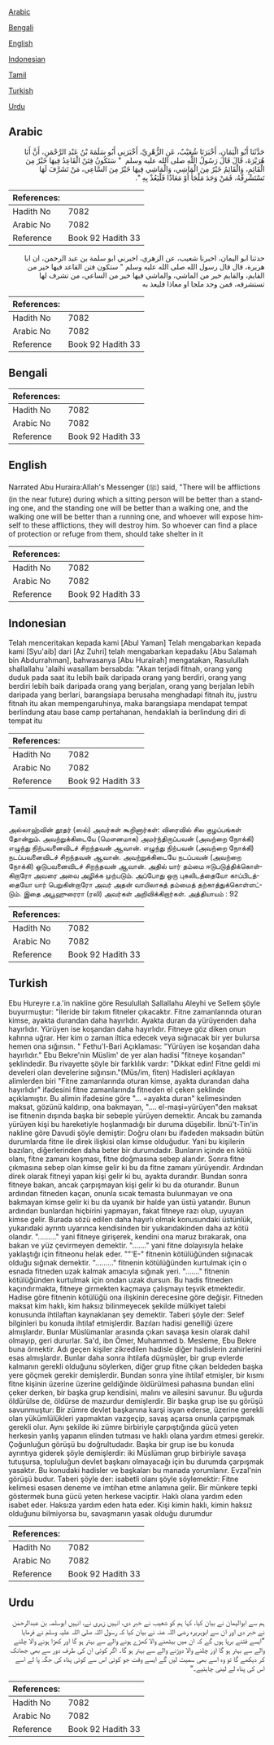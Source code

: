 [Arabic](#arabic)

[Bengali](#bengali)

[English](#english)

[Indonesian](#indonesian)

[Tamil](#tamil)

[Turkish](#turkish)

[Urdu](#urdu)

## Arabic


<div dir="rtl" lang="ar" style={{fontSize:'larger',backgroundColor:'#f8f9fa',padding:20}}>
حَدَّثَنَا أَبُو الْيَمَانِ، أَخْبَرَنَا شُعَيْبٌ، عَنِ الزُّهْرِيِّ، أَخْبَرَنِي أَبُو سَلَمَةَ بْنُ عَبْدِ الرَّحْمَنِ، أَنَّ أَبَا هُرَيْرَةَ، قَالَ قَالَ رَسُولُ اللَّهِ صلى الله عليه وسلم ‏ "‏ سَتَكُونُ فِتَنٌ الْقَاعِدُ فِيهَا خَيْرٌ مِنَ الْقَائِمِ، وَالْقَائِمُ خَيْرٌ مِنَ الْمَاشِي، وَالْمَاشِي فِيهَا خَيْرٌ مِنَ السَّاعِي، مَنْ تَشَرَّفَ لَهَا تَسْتَشْرِفْهُ، فَمَنْ وَجَدَ مَلْجَأً أَوْ مَعَاذًا فَلْيَعُذْ بِهِ ‏"‏‏.‏
</div>
<div style={{backgroundColor:'#f8f9fa',padding:20, marginBottom: 10}}><table> <thead> <tr> <th>References:</th> <th></th> </tr> </thead> <tbody><tr><td>Hadith No</td><td>7082</td></tr><tr><td>Arabic No</td><td>7082</td></tr><tr><td>Reference</td><td>Book 92 Hadith 33</td></tr></tbody></table></div>


<div dir="rtl" lang="ar" style={{fontSize:'larger',backgroundColor:'#f8f9fa',padding:20}}>
حدثنا ابو اليمان، اخبرنا شعيب، عن الزهري، اخبرني ابو سلمة بن عبد الرحمن، ان ابا هريرة، قال قال رسول الله صلى الله عليه وسلم " ستكون فتن القاعد فيها خير من القايم، والقايم خير من الماشي، والماشي فيها خير من الساعي، من تشرف لها تستشرفه، فمن وجد ملجا او معاذا فليعذ به
</div>
<div style={{backgroundColor:'#f8f9fa',padding:20, marginBottom: 10}}><table> <thead> <tr> <th>References:</th> <th></th> </tr> </thead> <tbody><tr><td>Hadith No</td><td>7082</td></tr><tr><td>Arabic No</td><td>7082</td></tr><tr><td>Reference</td><td>Book 92 Hadith 33</td></tr></tbody></table></div>

## Bengali


<div dir="ltr" lang="bn" style={{fontSize:'larger',backgroundColor:'#f8f9fa',padding:20}}>

</div>
<div style={{backgroundColor:'#f8f9fa',padding:20, marginBottom: 10}}><table> <thead> <tr> <th>References:</th> <th></th> </tr> </thead> <tbody><tr><td>Hadith No</td><td>7082</td></tr><tr><td>Arabic No</td><td>7082</td></tr><tr><td>Reference</td><td>Book 92 Hadith 33</td></tr></tbody></table></div>

## English


<div dir="ltr" lang="en" style={{fontSize:'larger',backgroundColor:'#f8f9fa',padding:20}}>
Narrated Abu Huraira:Allah's Messenger (ﷺ) said, "There will be afflictions (in the near future) during which a sitting person will be better than a standing one, and the standing one will be better than a walking one, and the walking one will be better than a running one, and whoever will expose himself to these afflictions, they will destroy him. So whoever can find a place of protection or refuge from them, should take shelter in it
</div>
<div style={{backgroundColor:'#f8f9fa',padding:20, marginBottom: 10}}><table> <thead> <tr> <th>References:</th> <th></th> </tr> </thead> <tbody><tr><td>Hadith No</td><td>7082</td></tr><tr><td>Arabic No</td><td>7082</td></tr><tr><td>Reference</td><td>Book 92 Hadith 33</td></tr></tbody></table></div>

## Indonesian


<div dir="ltr" lang="id" style={{fontSize:'larger',backgroundColor:'#f8f9fa',padding:20}}>
Telah menceritakan kepada kami [Abul Yaman] Telah mengabarkan kepada kami [Syu'aib] dari [Az Zuhri] telah mengabarkan kepadaku [Abu Salamah bin Abdurrahman], bahwasanya [Abu Hurairah] mengatakan, Rasulullah shallallahu 'alaihi wasallam bersabda: "Akan terjadi fitnah, orang yang duduk pada saat itu lebih baik daripada orang yang berdiri, orang yang berdiri lebih baik daripada orang yang berjalan, orang yang berjalan lebih daripada yang berlari, barangsiapa berusaha menghadapi fitnah itu, justru fitnah itu akan mempengaruhinya, maka barangsiapa mendapat tempat berlindung atau base camp pertahanan, hendaklah ia berlindung diri di tempat itu
</div>
<div style={{backgroundColor:'#f8f9fa',padding:20, marginBottom: 10}}><table> <thead> <tr> <th>References:</th> <th></th> </tr> </thead> <tbody><tr><td>Hadith No</td><td>7082</td></tr><tr><td>Arabic No</td><td>7082</td></tr><tr><td>Reference</td><td>Book 92 Hadith 33</td></tr></tbody></table></div>

## Tamil


<div dir="ltr" lang="ta" style={{fontSize:'larger',backgroundColor:'#f8f9fa',padding:20}}>
அல்லாஹ்வின் தூதர் (ஸல்) அவர்கள் கூறினார்கள்: விரைவில் சில குழப்பங்கள் தோன்றும். அவற்றுக்கிடையே (மௌனமாக) அமர்ந்திருப்பவன் (அவற்றை நோக்கி) எழுந்து நிற்பவனைவிடச் சிறந்தவன் ஆவான். எழுந்து நிற்பவன் (அவற்றை நோக்கி) நடப்பவனைவிடச் சிறந்தவன் ஆவான். அவற்றுக்கிடையே நடப்பவன் (அவற்றை நோக்கி) ஓடுபவனைவிடச் சிறந்தவன் ஆவான். அதில் யார் தம்மை ஈடுபடுத்திக்கொள்கிறாரோ அவரை அவை அழிக்க முற்படும். அப்போது ஒரு புகலிடத்தையோ காப்பிடத்தையோ யார் பெறுகின்றாரோ அவர் அதன் வாயிலாகத் தம்மைத் தற்காத்துக்கொள்ளட்டும். இதை அபூஹுரைரா (ரலி) அவர்கள் அறிவிக்கிறார்கள். அத்தியாயம் : 92
</div>
<div style={{backgroundColor:'#f8f9fa',padding:20, marginBottom: 10}}><table> <thead> <tr> <th>References:</th> <th></th> </tr> </thead> <tbody><tr><td>Hadith No</td><td>7082</td></tr><tr><td>Arabic No</td><td>7082</td></tr><tr><td>Reference</td><td>Book 92 Hadith 33</td></tr></tbody></table></div>

## Turkish


<div dir="ltr" lang="tr" style={{fontSize:'larger',backgroundColor:'#f8f9fa',padding:20}}>
Ebu Hureyre r.a.'in nakline göre Resulullah Sallallahu Aleyhi ve Sellem şöyle buyurmuştur: "İleride bir takım fitneler çıkacaktır. Fitne zamanlarında oturan kimse, ayakta durandan daha hayırlıdır. Ayakta duran da yürüyenden daha hayırlıdır. Yürüyen ise koşandan daha hayırlıdır. Fitneye göz diken onun kahnna uğrar. Her kim o zaman iltica edecek veya sığınacak bir yer bulursa hemen ona sığınsın. " Fethu'l-Bari Açıklaması: "Yürüyen ise koşandan daha hayırlıdır." Ebu Bekre'nin Müslim' de yer alan hadisi "fitneye koşandan" şeklindedir. Bu rivayette şöyle bir farklılık vardır: "Dikkat edin! Fitne geldi mi develeri olan develerine sığınsın."(Müs/im, fiten) Hadisleri açıklayan alimlerden biri "Fitne zamanlarında oturan kimse, ayakta durandan daha hayırlıdır" ifadesini fitne zamanlarında fitneden el çeken şeklinde açıklamıştır. Bu alimin ifadesine göre "... =ayakta duran" kelimesinden maksat, gözünü kaldırıp, ona bakmayan, ".... el-maşi=yürüyen"den maksat ise fitnenin dışında başka bir sebeple yürüyen demektir. Ancak bu zamanda yürüyen kişi bu hareketiyle hoşlanmadığı bir duruma düşebilir. İbnü't-Tin'in nakline göre Davudi şöyle demiştir: Doğru olanı bu ifadeden maksadın bütün durumlarda fitne ile direk ilişkisi olan kimse olduğudur. Yani bu kişilerin bazıları, diğerlerinden daha beter bir durumdadır. Bunların içinde en kötü olanı, fitne zamanı koşması, fitne doğmasına sebep alandır. Sonra fitne çıkmasına sebep olan kimse gelir ki bu da fitne zamanı yürüyendir. Ardından direk olarak fitneyi yapan kişi gelir ki bu, ayakta durandır. Bundan sonra fitneye bakan, ancak çarpışmayan kişi gelir ki bu da oturandır. Bunun ardından fitneden kaçan, onunla sıcak temasta bulunmayan ve ona bakmayan kimse gelir ki bu da uyanık bir halde yan üstü yatandır. Bunun ardından bunlardan hiçbirini yapmayan, fakat fitneye razı olup, uyuyan kimse gelir. Burada sözü edilen daha hayırlı olmak konusundaki üstünlük, yukarıdaki ayrıntı uyarınca kendisinden bir yukarıdakinden daha az kötü olandır. "........." yani fitneye girişerek, kendini ona maruz bırakarak, ona bakan ve yüz çevirmeyen demektir. "......." yani fitne dolayısıyla helake yaklaştığı için fitneonu helak eder. ""'E-" fitnenin kötülüğünden sığınacak olduğu sığınak demektir. "........." fitnenin kötülüğünden kurtulmak için o esnada fitneden uzak kalmak amacıyla sığınak yeri. "......." fitnenin kötülüğünden kurtulmak için ondan uzak dursun. Bu hadis fitneden kaçındırmakta, fitneye girmekten kaçmaya çalışmayı teşvik etmektedir. Hadise göre fitnenin kötülüğü ona ilişkinin derecesine göre değişir. Fitneden maksat kim haklı, kim haksız bilinmeyecek şekilde mülkiyet talebi konusunda ihtilaftan kaynaklanan şey demektir. Taberi şöyle der: Selef bilginleri bu konuda ihtilaf etmişlerdir. Bazıları hadisi genelliği üzere almışlardır. Bunlar Müslümanlar arasında çıkan savaşa kesin olarak dahil olmayıp, geri dururlar. Sa'd, ibn Ömer, Muhammed b. Mesleme, Ebu Bekre buna örnektir. Adı geçen kişiler zikredilen hadisle diğer hadislerin zahirlerini esas almışlardır. Bunlar daha sonra ihtilafa düşmüşler, bir grup evlerde kalmanın gerekli olduğunu söylerken, diğer grup fitne çıkan beldeden başka yere göçmek gerekir demişlerdir. Bundan sonra yine ihtilaf etmişler, bir kısmı fitne kişinin üzerine üzerine geldiğinde öldürülmesi pahasına bundan elini çeker derken, bir başka grup kendisini, malını ve ailesini savunur. Bu uğurda öldürülse de, öldürse de mazurdur demişlerdir. Bir başka grup ise şu görüşü savunmuştur: Bir zümre devlet başkanına karşi isyan ederse, üzerine gerekli olan yükümlülükleri yapmaktan vazgeçip, savaş açarsa onunla çarpışmak gerekli olur. Aynı şekilde iki zümre birbiriyle çarpıştığında gücü yeten herkesin yanlış yapanın elinden tutması ve haklı olana yardım etmesi gerekir. Çoğunluğun görüşü bu doğrultudadır. Başka bir grup ise bu konuda ayrıntıya giderek şöyle demişlerdir: iki Müslüman grup birbiriyle savaşa tutuşursa, topluluğun devlet başkanı olmayacağı için bu durumda çarpışmak yasaktır. Bu konudaki hadisler ve başkaları bu manada yorumlanır. Evzal'nin görüşü budur. Taberi şöyle der: isabetli olanı şöyle söylemektir: Fitne kelimesi esasen deneme ve imtihan etme anlamına gelir. Bir münkere tepki göstermek buna gücü yeten herkese vaciptir. Haklı olana yardım eden isabet eder. Haksıza yardım eden hata eder. Kişi kimin haklı, kimin haksız olduğunu bilmiyorsa bu, savaşmanın yasak olduğu durumdur
</div>
<div style={{backgroundColor:'#f8f9fa',padding:20, marginBottom: 10}}><table> <thead> <tr> <th>References:</th> <th></th> </tr> </thead> <tbody><tr><td>Hadith No</td><td>7082</td></tr><tr><td>Arabic No</td><td>7082</td></tr><tr><td>Reference</td><td>Book 92 Hadith 33</td></tr></tbody></table></div>

## Urdu


<div dir="rtl" lang="ur" style={{fontSize:'larger',backgroundColor:'#f8f9fa',padding:20}}>
ہم سے ابوالیمان نے بیان کیا، کہا ہم کو شعیب نے خبر دی، انہیں زہری نے، انہیں ابوسلمہ بن عبدالرحمٰن نے خبر دی اور ان سے ابوہریرہ رضی اللہ عنہ نے بیان کیا کہ رسول اللہ صلی اللہ علیہ وسلم نے فرمایا ”ایسے فتنے برپا ہوں گے کہ ان میں بیٹھنے والا کھڑے ہونے والے سے بہتر ہو گا اور کھڑا ہونے والا چلنے والے سے بہتر ہو گا اور چلنے والا دوڑنے والے سے بہتر ہو گا۔ اگر کوئی ان کی طرف دور سے بھی جھانک کر دیکھے گا تو وہ اسے بھی سمیٹ لیں گے ایسے وقت جو کوئی اس سے کوئی پناہ کی جگہ پا لے اسے اس کی پناہ لے لینی چاہئیے۔“
</div>
<div style={{backgroundColor:'#f8f9fa',padding:20, marginBottom: 10}}><table> <thead> <tr> <th>References:</th> <th></th> </tr> </thead> <tbody><tr><td>Hadith No</td><td>7082</td></tr><tr><td>Arabic No</td><td>7082</td></tr><tr><td>Reference</td><td>Book 92 Hadith 33</td></tr></tbody></table></div>